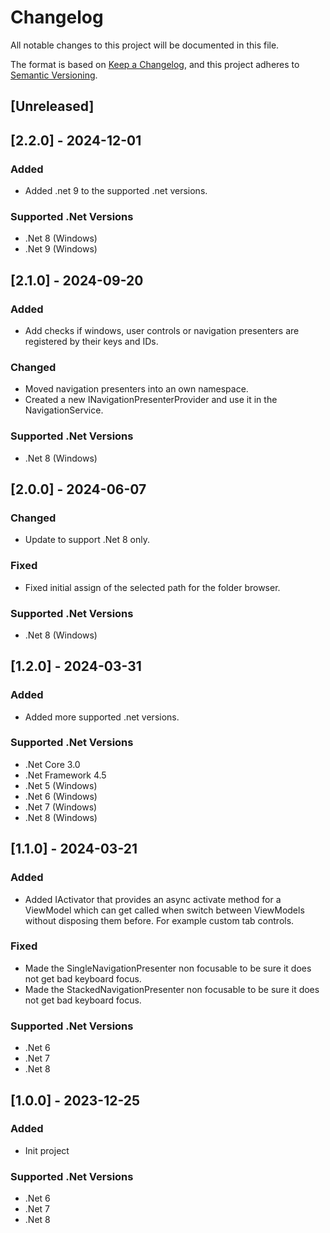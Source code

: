# Changelog

All notable changes to this project will be documented in this file.

The format is based on [Keep a Changelog](https://keepachangelog.com/en/1.1.0/),
and this project adheres to [Semantic Versioning](https://semver.org/spec/v2.0.0.html).

## [Unreleased]

## [2.2.0] - 2024-12-01
### Added
- Added .net 9 to the supported .net versions.
### Supported .Net Versions
- .Net 8 (Windows)
- .Net 9 (Windows)

## [2.1.0] - 2024-09-20
### Added
- Add checks if windows, user controls or navigation presenters are registered by their keys and IDs.
### Changed
- Moved navigation presenters into an own namespace.
- Created a new INavigationPresenterProvider and use it in the NavigationService.
### Supported .Net Versions
- .Net 8 (Windows)

## [2.0.0] - 2024-06-07
### Changed
- Update to support .Net 8 only.
### Fixed
- Fixed initial assign of the selected path for the folder browser.
### Supported .Net Versions
- .Net 8 (Windows)

## [1.2.0] - 2024-03-31
### Added
- Added more supported .net versions.
### Supported .Net Versions
- .Net Core 3.0
- .Net Framework 4.5
- .Net 5 (Windows)
- .Net 6 (Windows)
- .Net 7 (Windows)
- .Net 8 (Windows)

## [1.1.0] - 2024-03-21
### Added
- Added IActivator that provides an async activate method for a ViewModel which can get called when switch between ViewModels without disposing them before. For example custom tab controls.
### Fixed
- Made the SingleNavigationPresenter non focusable to be sure it does not get bad keyboard focus.
- Made the StackedNavigationPresenter non focusable to be sure it does not get bad keyboard focus.
### Supported .Net Versions
- .Net 6
- .Net 7
- .Net 8

## [1.0.0] - 2023-12-25
### Added
- Init project
### Supported .Net Versions
- .Net 6
- .Net 7
- .Net 8
